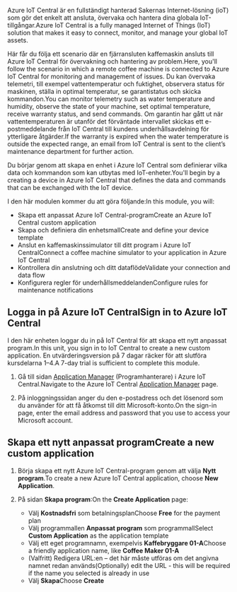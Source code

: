 <span data-ttu-id="d3081-101">Azure IoT Central är en fullständigt hanterad Sakernas Internet-lösning (ioT) som gör det enkelt att ansluta, övervaka och hantera dina globala IoT-tillgångar.</span><span class="sxs-lookup"><span data-stu-id="d3081-101">Azure IoT Central is a fully managed Internet of Things (IoT) solution that makes it easy to connect, monitor, and manage your global IoT assets.</span></span>

<span data-ttu-id="d3081-102">Här får du följa ett scenario där en fjärransluten kaffemaskin ansluts till Azure IoT Central för övervakning och hantering av problem.</span><span class="sxs-lookup"><span data-stu-id="d3081-102">Here, you'll follow the scenario in which a remote coffee machine is connected to Azure IoT Central for monitoring and management of issues.</span></span> <span data-ttu-id="d3081-103">Du kan övervaka telemetri, till exempel vattentemperatur och fuktighet, observera status för maskinen, ställa in optimal temperatur, se garantistatus och skicka kommandon.</span><span class="sxs-lookup"><span data-stu-id="d3081-103">You can monitor telemetry such as water temperature and humidity, observe the state of your machine, set optimal temperature, receive warranty status, and send commands.</span></span> <span data-ttu-id="d3081-104">Om garantin har gått ut när vattentemperaturen är utanför det förväntade intervallet skickas ett e-postmeddelande från IoT Central till kundens underhållsavdelning för ytterligare åtgärder.</span><span class="sxs-lookup"><span data-stu-id="d3081-104">If the warranty is expired when the water temperature is outside the expected range, an email from IoT Central is sent to the client’s maintenance department for further action.</span></span>

<span data-ttu-id="d3081-105">Du börjar genom att skapa en enhet i Azure IoT Central som definierar vilka data och kommandon som kan utbytas med IoT-enheter.</span><span class="sxs-lookup"><span data-stu-id="d3081-105">You'll begin by a creating a device in Azure IoT Central that defines the data and commands that can be exchanged with the IoT device.</span></span>

<span data-ttu-id="d3081-106">I den här modulen kommer du att göra följande:</span><span class="sxs-lookup"><span data-stu-id="d3081-106">In this module, you will:</span></span>
  - <span data-ttu-id="d3081-107">Skapa ett anpassat Azure IoT Central-program</span><span class="sxs-lookup"><span data-stu-id="d3081-107">Create an Azure IoT Central custom application</span></span>
  - <span data-ttu-id="d3081-108">Skapa och definiera din enhetsmall</span><span class="sxs-lookup"><span data-stu-id="d3081-108">Create and define your device template</span></span>
  - <span data-ttu-id="d3081-109">Anslut en kaffemaskinssimulator till ditt program i Azure IoT Central</span><span class="sxs-lookup"><span data-stu-id="d3081-109">Connect a coffee machine simulator to your application in Azure IoT Central</span></span>
  - <span data-ttu-id="d3081-110">Kontrollera din anslutning och ditt dataflöde</span><span class="sxs-lookup"><span data-stu-id="d3081-110">Validate your connection and data flow</span></span>
  - <span data-ttu-id="d3081-111">Konfigurera regler för underhållsmeddelanden</span><span class="sxs-lookup"><span data-stu-id="d3081-111">Configure rules for maintenance notifications</span></span>
 
## <a name="sign-in-to-azure-iot-central"></a><span data-ttu-id="d3081-112">Logga in på Azure IoT Central</span><span class="sxs-lookup"><span data-stu-id="d3081-112">Sign in to Azure IoT Central</span></span>
<span data-ttu-id="d3081-113">I den här enheten loggar du in på IoT Central för att skapa ett nytt anpassat program.</span><span class="sxs-lookup"><span data-stu-id="d3081-113">In this unit, you sign in to IoT Central to create a new custom application.</span></span> <span data-ttu-id="d3081-114">En utvärderingsversion på 7 dagar räcker för att slutföra kursdelarna 1–4.</span><span class="sxs-lookup"><span data-stu-id="d3081-114">A 7-day trial is sufficient to complete this module.</span></span> 

1. <span data-ttu-id="d3081-115">Gå till sidan [Application Manager](https://aka.ms/iotcentral?azure-portal=true) (Programhanterare) i Azure IoT Central.</span><span class="sxs-lookup"><span data-stu-id="d3081-115">Navigate to the Azure IoT Central [Application Manager](https://aka.ms/iotcentral?azure-portal=true) page.</span></span> 

1. <span data-ttu-id="d3081-116">På inloggningssidan anger du den e-postadress och det lösenord som du använder för att få åtkomst till ditt Microsoft-konto.</span><span class="sxs-lookup"><span data-stu-id="d3081-116">On the sign-in page, enter the email address and password that you use to access your Microsoft account.</span></span>

## <a name="create-a-new-custom-application"></a><span data-ttu-id="d3081-117">Skapa ett nytt anpassat program</span><span class="sxs-lookup"><span data-stu-id="d3081-117">Create a new custom application</span></span>

1. <span data-ttu-id="d3081-118">Börja skapa ett nytt Azure IoT Central-program genom att välja **Nytt program**.</span><span class="sxs-lookup"><span data-stu-id="d3081-118">To create a new Azure IoT Central application, choose **New Application**.</span></span> 

1. <span data-ttu-id="d3081-119">På sidan **Skapa program**:</span><span class="sxs-lookup"><span data-stu-id="d3081-119">On the **Create Application** page:</span></span> 
    * <span data-ttu-id="d3081-120">Välj **Kostnadsfri** som betalningsplan</span><span class="sxs-lookup"><span data-stu-id="d3081-120">Choose **Free** for the payment plan</span></span>
    * <span data-ttu-id="d3081-121">Välj programmallen **Anpassat program** som programmall</span><span class="sxs-lookup"><span data-stu-id="d3081-121">Select **Custom Application** as the application template</span></span>
    * <span data-ttu-id="d3081-122">Välj ett eget programnamn, exempelvis **Kaffebryggare 01-A**</span><span class="sxs-lookup"><span data-stu-id="d3081-122">Choose a friendly application name, like **Coffee Maker 01-A**</span></span>
    * <span data-ttu-id="d3081-123">(Valfritt) Redigera URL:en  – det här måste utföras om det angivna namnet redan används</span><span class="sxs-lookup"><span data-stu-id="d3081-123">(Optionally) edit the URL - this will be required if the name you selected is already in use</span></span>
    * <span data-ttu-id="d3081-124">Välj **Skapa**</span><span class="sxs-lookup"><span data-stu-id="d3081-124">Choose **Create**</span></span>
